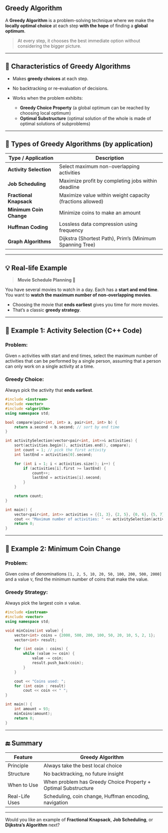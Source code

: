## Greedy Algorithm

A **Greedy Algorithm** is a problem-solving technique where we make the **locally optimal choice** at each step **with the hope** of finding a **global optimum**.

> At every step, it chooses the best immediate option without considering the bigger picture.

---

## 🔹 Characteristics of Greedy Algorithms

* Makes **greedy choices** at each step.
* No backtracking or re-evaluation of decisions.
* Works when the problem exhibits:

  * **Greedy Choice Property** (a global optimum can be reached by choosing local optimum)
  * **Optimal Substructure** (optimal solution of the whole is made of optimal solutions of subproblems)

---

## 🔸 Types of Greedy Algorithms (by application)

| Type / Application      | Description                                               |
| ----------------------- | --------------------------------------------------------- |
| **Activity Selection**  | Select maximum non-overlapping activities                 |
| **Job Scheduling**      | Maximize profit by completing jobs within deadline        |
| **Fractional Knapsack** | Maximize value within weight capacity (fractions allowed) |
| **Minimum Coin Change** | Minimize coins to make an amount                          |
| **Huffman Coding**      | Lossless data compression using frequency                 |
| **Graph Algorithms**    | Dijkstra (Shortest Path), Prim’s (Minimum Spanning Tree)  |

---

## 💡 Real-life Example

> **Movie Schedule Planning 🎥**

You have several movies to watch in a day. Each has a **start and end time**. You want to **watch the maximum number of non-overlapping movies**.

* Choosing the movie that **ends earliest** gives you time for more movies.
* That’s a classic **greedy strategy**.

---

## 📘 Example 1: Activity Selection (C++ Code)

### Problem:

Given `n` activities with start and end times, select the maximum number of activities that can be performed by a single person, assuming that a person can only work on a single activity at a time.

### Greedy Choice:

Always pick the activity that **ends earliest**.

```cpp
#include <iostream>
#include <vector>
#include <algorithm>
using namespace std;

bool compare(pair<int, int> a, pair<int, int> b) {
    return a.second < b.second; // sort by end time
}

int activitySelection(vector<pair<int, int>>& activities) {
    sort(activities.begin(), activities.end(), compare);
    int count = 1; // pick the first activity
    int lastEnd = activities[0].second;

    for (int i = 1; i < activities.size(); i++) {
        if (activities[i].first >= lastEnd) {
            count++;
            lastEnd = activities[i].second;
        }
    }

    return count;
}

int main() {
    vector<pair<int, int>> activities = {{1, 3}, {2, 5}, {0, 6}, {5, 7}, {8, 9}, {5, 9}};
    cout << "Maximum number of activities: " << activitySelection(activities) << endl;
    return 0;
}
```

---

## 📘 Example 2: Minimum Coin Change

### Problem:

Given coins of denominations `[1, 2, 5, 10, 20, 50, 100, 200, 500, 2000]` and a value `V`, find the minimum number of coins that make the value.

### Greedy Strategy:

Always pick the largest coin ≤ value.

```cpp
#include <iostream>
#include <vector>
using namespace std;

void minCoins(int value) {
    vector<int> coins = {2000, 500, 200, 100, 50, 20, 10, 5, 2, 1};
    vector<int> result;

    for (int coin : coins) {
        while (value >= coin) {
            value -= coin;
            result.push_back(coin);
        }
    }

    cout << "Coins used: ";
    for (int coin : result)
        cout << coin << " ";
}

int main() {
    int amount = 93;
    minCoins(amount);
    return 0;
}
```

---

## 🔚 Summary

| Feature        | Greedy Algorithm                                               |
| -------------- | -------------------------------------------------------------- |
| Principle      | Always take the best local choice                              |
| Structure      | No backtracking, no future insight                             |
| When to Use    | When problem has Greedy Choice Property + Optimal Substructure |
| Real-Life Uses | Scheduling, coin change, Huffman encoding, navigation          |

---

Would you like an example of **Fractional Knapsack**, **Job Scheduling**, or **Dijkstra’s Algorithm** next?
